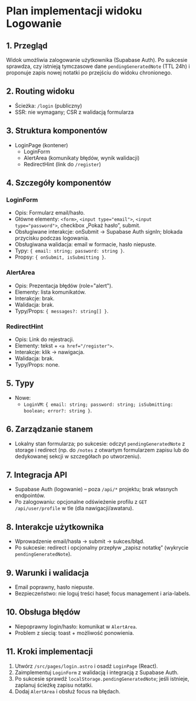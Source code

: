 # Plan implementacji widoku Logowanie

## 1. Przegląd

Widok umożliwia zalogowanie użytkownika (Supabase Auth). Po sukcesie sprawdza, czy istnieją tymczasowe dane `pendingGeneratedNote` (TTL 24h) i proponuje zapis nowej notatki po przejściu do widoku chronionego.

## 2. Routing widoku

- Ścieżka: `/login` (publiczny)
- SSR: nie wymagany; CSR z walidacją formularza

## 3. Struktura komponentów

- LoginPage (kontener)
  - LoginForm
  - AlertArea (komunikaty błędów, wynik walidacji)
  - RedirectHint (link do `/register`)

## 4. Szczegóły komponentów

### LoginForm

- Opis: Formularz email/hasło.
- Główne elementy: `<form>`, `<input type="email">`, `<input type="password">`, checkbox „Pokaż hasło”, submit.
- Obsługiwane interakcje: onSubmit → Supabase Auth signIn; blokada przycisku podczas logowania.
- Obsługiwana walidacja: email w formacie, hasło niepuste.
- Typy: `{ email: string; password: string }`.
- Propsy: `{ onSubmit, isSubmitting }`.

### AlertArea

- Opis: Prezentacja błędów (role="alert").
- Elementy: lista komunikatów.
- Interakcje: brak.
- Walidacja: brak.
- Typy/Props: `{ messages?: string[] }`.

### RedirectHint

- Opis: Link do rejestracji.
- Elementy: tekst + `<a href="/register">`.
- Interakcje: klik → nawigacja.
- Walidacja: brak.
- Typy/Props: none.

## 5. Typy

- Nowe:
  - `LoginVM`: `{ email: string; password: string; isSubmitting: boolean; error?: string }`.

## 6. Zarządzanie stanem

- Lokalny stan formularza; po sukcesie: odczyt `pendingGeneratedNote` z storage i redirect (np. do `/notes` z otwartym formularzem zapisu lub do dedykowanej sekcji w szczegółach po utworzeniu).

## 7. Integracja API

- Supabase Auth (logowanie) – poza `/api/*` projektu; brak własnych endpointów.
- Po zalogowaniu: opcjonalne odświeżenie profilu z `GET /api/user/profile` w tle (dla nawigacji/awataru).

## 8. Interakcje użytkownika

- Wprowadzenie email/hasła → submit → sukces/błąd.
- Po sukcesie: redirect i opcjonalny przepływ „zapisz notatkę” (wykrycie `pendingGeneratedNote`).

## 9. Warunki i walidacja

- Email poprawny, hasło niepuste.
- Bezpieczeństwo: nie loguj treści haseł; focus management i aria-labels.

## 10. Obsługa błędów

- Niepoprawny login/hasło: komunikat w `AlertArea`.
- Problem z siecią: toast + możliwość ponowienia.

## 11. Kroki implementacji

1. Utwórz `/src/pages/login.astro` i osadź `LoginPage` (React).
2. Zaimplementuj `LoginForm` z walidacją i integracją z Supabase Auth.
3. Po sukcesie sprawdź `localStorage.pendingGeneratedNote`; jeśli istnieje, zaplanuj ścieżkę zapisu notatki.
4. Dodaj `AlertArea` i obsłuż focus na błędach.
